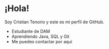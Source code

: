 # ¡Hola!
Soy Cristian Tenorio y este es mi perfil de GitHub.

-  Estudiante de DAM
-  Aprendiendo Java, SQL y Git
-  Me puedes contactar por aquí
